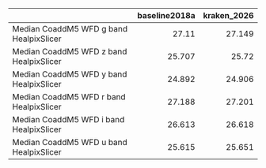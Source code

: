 |                                         |   baseline2018a |   kraken_2026 |
|:----------------------------------------|----------------:|--------------:|
| Median CoaddM5 WFD g band HealpixSlicer |          27.11  |        27.149 |
| Median CoaddM5 WFD z band HealpixSlicer |          25.707 |        25.72  |
| Median CoaddM5 WFD y band HealpixSlicer |          24.892 |        24.906 |
| Median CoaddM5 WFD r band HealpixSlicer |          27.188 |        27.201 |
| Median CoaddM5 WFD i band HealpixSlicer |          26.613 |        26.618 |
| Median CoaddM5 WFD u band HealpixSlicer |          25.615 |        25.651 |
